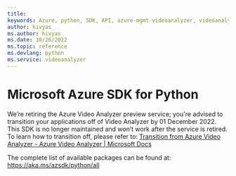 ```yaml
---
title: 
keywords: Azure, python, SDK, API, azure-mgmt-videoanalyzer, videoanalyzer
author: hivyas
ms.author: hivyas
ms.date: 10/26/2022
ms.topic: reference
ms.devlang: python
ms.service: videoanalyzer
---
```

# Microsoft Azure SDK for Python

 We’re retiring the Azure Video Analyzer preview service; you're advised to transition your applications off of Video Analyzer by 01 December 2022. This SDK is no longer maintained and won’t work after the service is retired. To learn how to transition off, please refer to: [Transition from Azure Video Analyzer - Azure Video Analyzer | Microsoft Docs](/azure/azure-video-analyzer/video-analyzer-docs/transition-from-video-analyzer)

The complete list of available packages can be found at: https://aka.ms/azsdk/python/all

